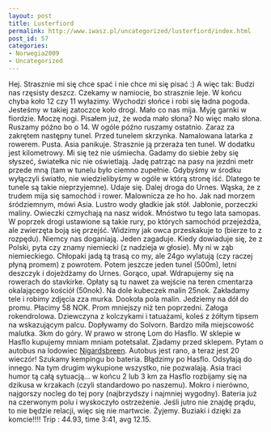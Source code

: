 ```yaml
---
layout: post
title: Lusterfiord
permalink: http://www.iwasz.pl/uncategorized/lusterfiord/index.html
post_id: 57
categories: 
- Norwegia2009
- Uncategorized
---
```


Hej. Strasznie mi się chce spać i nie chce mi się pisać :) A więc tak: Budzi nas rzęsisty deszcz. Czekamy w namiocie, bo strasznie leje. W końcu chyba koło 12 czy 11 wyłazimy. Wychodzi słońce i robi się ładna pogoda. Jesteśmy w takiej zatoczce koło drogi. Mało co nas mija. Myję garnki w fiordzie. Moczę nogi. Pisałem już, że woda mało słona? No więc mało słona. Ruszamy późno bo o 14. W ogóle późno ruszamy ostatnio. Zaraz za zakrętem następny tunel. Przed tunelem skrzynka. Namalowana latarka z rowerem. Pusta. Asia panikuje. Strasznie ją przeraża ten tunel. W dodatku jest kilometrowy. Mi się też nie uśmiecha. Gadamy do siebie żeby się słyszeć, światełka nic nie oświetlają. Jadę patrząc na pasy na jezdni metr przede mną (tam w tunelu było ciemno zupełnie. Gdybyśmy w środku wyłączyli światło, nie wiedzielibyśmy w ogóle w którą stronę iść. Dlatego te tunele są takie nieprzyjemne). Udaje się. Dalej droga do Urnes. Wąska, że z trudem mija się samochód i rower. Malownicza ze ho ho. Jak nad morzem śródziemnym, mówi Asia. Lustro wody gładkie jak stół. Jabłonie, porzeczki maliny. Owieczki czmychają na nasz widok. Mnóstwo tu tego lata samopas. W poprzek drogi ustawione są takie rury, po których samochód przejeżdża, ale zwierzęta boją się przejść. Widzimy jak owca przeskakuje to (bierze to z rozpędu). Niemcy nas doganiają. Jeden zagaduje. Kiedy dowiaduje się, że z Polski, pyta czy znamy niemiecki (z nadzieja w głosie). My ni w ząb niemieckiego. Chłopaki jadą tą trasą co my, ale 24go wylatują (czy raczej płyną promem) z powrotem. Potem jeszcze jeden tunel (500m), letni deszczyk i dojeżdżamy do Urnes. Gorąco, upał. Wdrapujemy się na rowerach do stavkirke. Opłaty są tu nawet za wejście na teren cmentarza okalającego kościół (50nok). Na dole kubeczek malin 25nok. Zakładamy tele i robimy zdjęcia zza murka. Dookoła pola malin. Jedziemy na dół do promu. Płacimy 58 NOK. Prom mniejszy niż ten poprzedni. Załoga rokendrolowa. Dziewczyna z kolczykami i tatuażami, koleś z żółtym tipsem na wskazującym palcu. Dopływamy do Solvorn. Bardzo miła miejscowość malutka. 3km do góry. W prawo w stronę Lom do Hasflo. W sklepie w Hasflo kupujemy mniam mniam potetsalat. Zjadamy przed sklepem. Pytam o autobus na lodowiec 
[Nigardsbreen](http://en.wikipedia.org/wiki/Nigardsbreen). Autobus jest rano, a teraz jest 20 wieczór! Szukamy kempingu bo bateria. Błądzimy po Hasflo. Odsyłają do innego. Na tym drugim wykupione wszystko, nie pozwalają. Asia traci humor tą całą sytuacją... w końcu 2 lub 3 km za Hasflo rozbijamy się na dzikusa w krzakach (czyli standardowo po naszemu). Mokro i nierówno, najgorszy nocleg do tej pory (najbrzydszy i najmniej wygodny). Bateria już na czerwonym polu i wyskoczyło ostrzeżenie. Jeśli jutro nie znajdę prądu, to nie będzie relacji, więc się nie martwcie. Żyjemy. Buziaki i dzięki za komcie!!!! Trip : 44.93, time 3:41, avg 12.15.